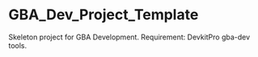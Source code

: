 # GBA_Dev_Project_Template
Skeleton project for GBA Development. Requirement: DevkitPro gba-dev tools.
